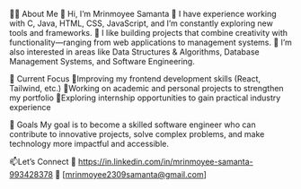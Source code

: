 👩‍💻 About Me
👋 Hi, I’m Mrinmoyee Samanta
🔹 I have experience working with C, Java, HTML, CSS, JavaScript, and I’m constantly exploring new tools and frameworks.
🔹 I like building projects that combine creativity with functionality—ranging from web applications to management systems.
🔹 I’m also interested in areas like Data Structures & Algorithms, Database Management Systems, and Software Engineering.

🌱 Current Focus
🔹Improving my frontend development skills (React, Tailwind, etc.)
🔹Working on academic and personal projects to strengthen my portfolio
🔹Exploring internship opportunities to gain practical industry experience

🚀 Goals
My goal is to become a skilled software engineer who can contribute to innovative projects, solve complex problems, and make technology more impactful and accessible.

📫Let’s Connect
💼 https://in.linkedin.com/in/mrinmoyee-samanta-993428378
📧 [mrinmoyee2309samanta@gmail.com]
